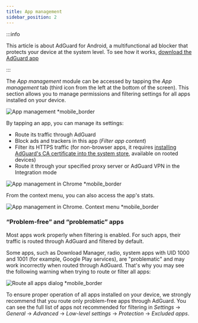 ```yaml
---
title: App management
sidebar_position: 2
---
```


:::info

This article is about AdGuard for Android, a multifunctional ad blocker that protects your device at the system level. To see how it works, [download the AdGuard app](https://agrd.io/download-kb-adblock)

:::

The *App management* module can be accessed by tapping the *App management* tab (third icon from the left at the bottom of the screen). This section allows you to manage permissions and filtering settings for all apps installed on your device.

![App management *mobile_border](https://cdn.adtidy.org/blog/new/9sakapp_management.png)

By tapping an app, you can manage its settings:

- Route its traffic through AdGuard
- Block ads and trackers in this app (*Filter app content*)
- Filter its HTTPS traffic (for non-browser apps, it requires [installing AdGuard's CA certificate into the system store](/adguard-for-android/solving-problems/https-certificate-for-rooted/), available on rooted devices)
- Route it through your specified proxy server or AdGuard VPN in the Integration mode

![App management in Chrome *mobile_border](https://cdn.adtidy.org/blog/new/nvvgochrome_management.png)

From the context menu, you can also access the app's stats.

![App management in Chrome. Context menu *mobile_border](https://cdn.adtidy.org/blog/new/4z85achome_management_context_menu.png)

### “Problem-free” and “problematic” apps

Most apps work properly when filtering is enabled. For such apps, their traffic is routed through AdGuard and filtered by default.

Some apps, such as Download Manager, radio, system apps with UID 1000 and 1001 (for example, Google Play services), are "problematic" and may work incorrectly when routed through AdGuard. That's why you may see the following warning when trying to route or filter all apps:

![Route all apps dialog *mobile_border](https://cdn.adtidy.org/blog/new/6du8jiroute_all.png)

To ensure proper operation of all apps installed on your device, we strongly recommend that you route only problem-free apps through AdGuard. You can see the full list of apps not recommended for filtering in *Settings* → *General* → *Advanced* → *Low-level settings* → *Protection* → *Excluded apps*.
